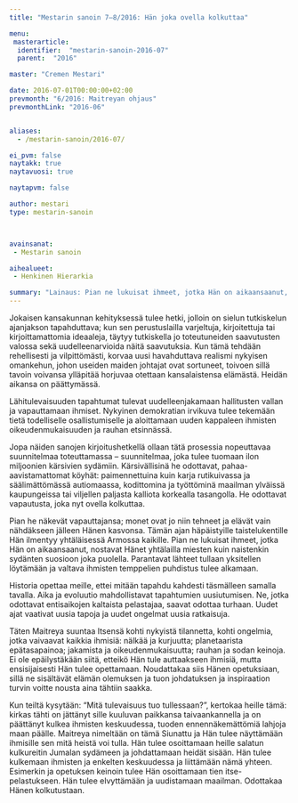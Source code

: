 ```yaml
---
title: "Mestarin sanoin 7–8/2016: Hän joka ovella kolkuttaa"

menu:
 masterarticle:
  identifier:  "mestarin-sanoin-2016-07"
  parent:  "2016"

master: "Cremen Mestari"

date: 2016-07-01T00:00:00+02:00
prevmonth: "6/2016: Maitreyan ohjaus"
prevmonthLink: "2016-06"


aliases:
  - /mestarin-sanoin/2016-07/

ei_pvm: false
naytakk: true
naytavuosi: true

naytapvm: false

author: mestari
type: mestarin-sanoin



avainsanat:
 - Mestarin sanoin

aihealueet:
 - Henkinen Hierarkia

summary: "Lainaus: Pian ne lukuisat ihmeet, jotka Hän on aikaansaanut, nostavat Hänet yhtälailla miesten kuin naistenkin sydänten suosioon joka puolella. Parantavat lähteet tullaan yksitellen löytämään ja valtava ihmisten temppelien puhdistus tulee alkamaan."
---
```

<p>Jokaisen kansakunnan kehityksessä tulee hetki, jolloin on sielun tutkiskelun ajanjakson tapahduttava; kun sen perustuslailla varjeltuja, kirjoitettuja tai kirjoittamattomia ideaaleja, täytyy tutkiskella jo toteutuneiden saavutusten valossa sekä uudelleenarvioida näitä saavutuksia. Kun tämä tehdään rehellisesti ja vilpittömästi, korvaa uusi havahduttava realismi nykyisen omankehun, johon useiden maiden johtajat ovat sortuneet, toivoen sillä tavoin voivansa ylläpitää horjuvaa otettaan kansalaistensa elämästä. Heidän aikansa on päättymässä. </p>

<p>Lähitulevaisuuden tapahtumat tulevat uudelleenjakamaan hallitusten vallan ja vapauttamaan ihmiset. Nykyinen demokratian irvikuva tulee tekemään tietä todelliselle osallistumiselle ja aloittamaan uuden kappaleen ihmisten oikeudenmukaisuuden ja rauhan etsinnässä. </p>

<p>Jopa näiden sanojen kirjoitushetkellä ollaan tätä prosessia nopeuttavaa suunnitelmaa toteuttamassa – suunnitelmaa, joka tulee tuomaan ilon miljoonien kärsivien sydämiin. Kärsivällisinä he odottavat, pahaa-aavistamattomat köyhät: paimennettuina kuin karja rutikuivassa ja säälimättömässä autiomaassa, kodittomina ja työttöminä maailman ylväissä kaupungeissa tai viljellen paljasta kalliota korkealla tasangolla. He odottavat vapautusta, joka nyt ovella kolkuttaa.</p>

<p>Pian he näkevät vapauttajansa; monet ovat jo niin tehneet ja elävät vain nähdäkseen jälleen Hänen kasvonsa. Tämän ajan häpäistyille taistelukentille Hän ilmentyy yhtäläisessä Armossa kaikille. Pian ne lukuisat ihmeet, jotka Hän on aikaansaanut, nostavat Hänet yhtälailla miesten kuin naistenkin sydänten suosioon joka puolella. Parantavat lähteet tullaan yksitellen löytämään ja valtava ihmisten temppelien puhdistus tulee alkamaan. </p>

<p>Historia opettaa meille, ettei mitään tapahdu kahdesti täsmälleen samalla tavalla. Aika ja evoluutio mahdollistavat tapahtumien uusiutumisen. Ne, jotka odottavat entisaikojen kaltaista pelastajaa, saavat odottaa turhaan. Uudet ajat vaativat uusia tapoja ja uudet ongelmat uusia ratkaisuja. </p>

<p>Täten Maitreya suuntaa Itsensä kohti nykyistä tilannetta, kohti ongelmia, jotka vaivaavat kaikkia ihmisiä: nälkää ja kurjuutta; planetaarista epätasapainoa; jakamista ja oikeudenmukaisuutta; rauhan ja sodan keinoja. Ei ole epäilystäkään siitä, etteikö Hän tule auttaakseen ihmisiä, mutta ensisijaisesti Hän tulee opettamaan. Noudattakaa siis Hänen opetuksiaan, sillä ne sisältävät elämän olemuksen ja tuon johdatuksen ja inspiraation turvin voitte nousta aina tähtiin saakka. </p>

<p>Kun teiltä kysytään: “Mitä tulevaisuus tuo tullessaan?”, kertokaa heille tämä: kirkas tähti on jättänyt sille kuuluvan paikkansa taivaankannella ja on päättänyt kulkea ihmisten keskuudessa, tuoden ennennäkemättömiä lahjoja maan päälle. Maitreya nimeltään on tämä Siunattu ja Hän tulee näyttämään ihmisille sen mitä heistä voi tulla. Hän tulee osoittamaan heille salatun kulkureitin Jumalan sydämeen ja johdattamaan heidät sisään. Hän tulee kulkemaan ihmisten ja enkelten keskuudessa ja liittämään nämä yhteen. Esimerkin ja opetuksen keinoin tulee Hän osoittamaan tien itse-pelastukseen. Hän tulee elvyttämään ja uudistamaan maailman. Odottakaa Hänen kolkutustaan. </p>